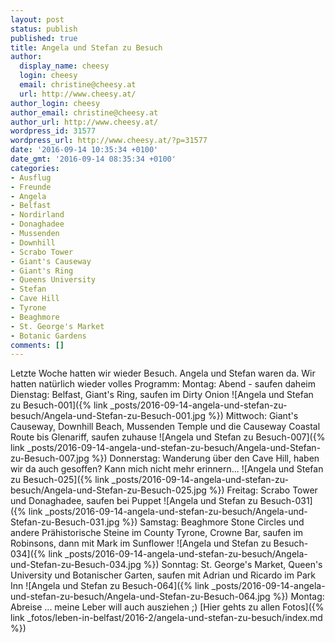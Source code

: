 ```yaml
---
layout: post
status: publish
published: true
title: Angela und Stefan zu Besuch
author:
  display_name: cheesy
  login: cheesy
  email: christine@cheesy.at
  url: http://www.cheesy.at/
author_login: cheesy
author_email: christine@cheesy.at
author_url: http://www.cheesy.at/
wordpress_id: 31577
wordpress_url: http://www.cheesy.at/?p=31577
date: '2016-09-14 10:35:34 +0100'
date_gmt: '2016-09-14 08:35:34 +0100'
categories:
- Ausflug
- Freunde
- Angela
- Belfast
- Nordirland
- Donaghadee
- Mussenden
- Downhill
- Scrabo Tower
- Giant's Causeway
- Giant's Ring
- Queens University
- Stefan
- Cave Hill
- Tyrone
- Beaghmore
- St. George's Market
- Botanic Gardens
comments: []
---
```

Letzte Woche hatten wir wieder Besuch. Angela und Stefan waren da. Wir hatten natürlich wieder volles Programm:
Montag: Abend - saufen daheim
Dienstag: Belfast, Giant's Ring, saufen im Dirty Onion
 ![Angela und Stefan zu Besuch-001]({% link _posts/2016-09-14-angela-und-stefan-zu-besuch/Angela-und-Stefan-zu-Besuch-001.jpg %})
Mittwoch: Giant's Causeway, Downhill Beach, Mussenden Temple und die Causeway Coastal Route bis Glenariff, saufen zuhause
 ![Angela und Stefan zu Besuch-007]({% link _posts/2016-09-14-angela-und-stefan-zu-besuch/Angela-und-Stefan-zu-Besuch-007.jpg %})
Donnerstag: Wanderung über den Cave Hill, haben wir da auch gesoffen? Kann mich nicht mehr erinnern...
 ![Angela und Stefan zu Besuch-025]({% link _posts/2016-09-14-angela-und-stefan-zu-besuch/Angela-und-Stefan-zu-Besuch-025.jpg %})
Freitag: Scrabo Tower und Donaghadee, saufen bei Puppet
 ![Angela und Stefan zu Besuch-031]({% link _posts/2016-09-14-angela-und-stefan-zu-besuch/Angela-und-Stefan-zu-Besuch-031.jpg %})
Samstag: Beaghmore Stone Circles und andere Prähistorische Steine im County Tyrone, Crowne Bar, saufen im Robinsons, dann mit Mark im Sunflower
 ![Angela und Stefan zu Besuch-034]({% link _posts/2016-09-14-angela-und-stefan-zu-besuch/Angela-und-Stefan-zu-Besuch-034.jpg %})
Sonntag: St. George's Market, Queen's University und Botanischer Garten, saufen mit Adrian und Ricardo im Park Inn
 ![Angela und Stefan zu Besuch-064]({% link _posts/2016-09-14-angela-und-stefan-zu-besuch/Angela-und-Stefan-zu-Besuch-064.jpg %})
Montag: Abreise ... meine Leber will auch ausziehen ;)
[Hier gehts zu allen Fotos]({% link _fotos/leben-in-belfast/2016-2/angela-und-stefan-zu-besuch/index.md %})
